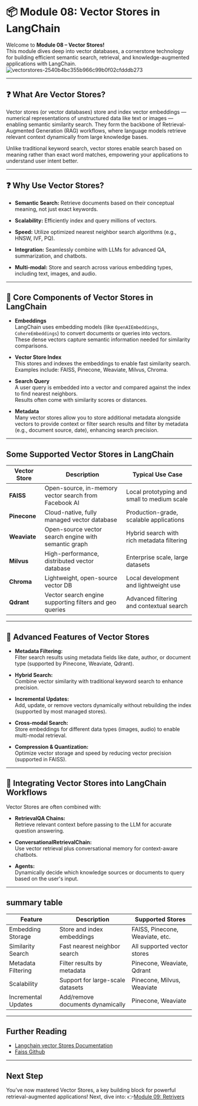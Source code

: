 # 📦 Module 08: Vector Stores in LangChain

Welcome to **Module 08 – Vector Stores!**  
This module dives deep into vector databases, a cornerstone technology for building efficient semantic search, retrieval, and knowledge-augmented applications with LangChain.
![vectorstores-2540b4bc355b966c99b0f02cfdddb273](https://github.com/user-attachments/assets/c5e1332c-9e21-460e-99d4-68de9cff53a6)

---
## ❓ What Are Vector Stores?

Vector stores (or vector databases) store and index vector embeddings — numerical representations of unstructured data like text or images — enabling semantic similarity search. They form the backbone of Retrieval-Augmented Generation (RAG) workflows, where language models retrieve relevant context dynamically from large knowledge bases.

Unlike traditional keyword search, vector stores enable search based on meaning rather than exact word matches, empowering your applications to understand user intent better.

---
## ❓ Why Use Vector Stores?

- **Semantic Search:** Retrieve documents based on their conceptual meaning, not just exact keywords.

- **Scalability:** Efficiently index and query millions of vectors.

- **Speed:** Utilize optimized nearest neighbor search algorithms (e.g., HNSW, IVF, PQ).

- **Integration:** Seamlessly combine with LLMs for advanced QA, summarization, and chatbots.

- **Multi-modal:** Store and search across various embedding types, including text, images, and audio.

---
## 🧩 Core Components of Vector Stores in LangChain

- **Embeddings**  
  LangChain uses embedding models (like `OpenAIEmbeddings`, `CohereEmbeddings`) to convert documents or queries into vectors.  
  These dense vectors capture semantic information needed for similarity comparisons.

- **Vector Store Index**  
  This stores and indexes the embeddings to enable fast similarity search.  
  Examples include: FAISS, Pinecone, Weaviate, Milvus, Chroma.

- **Search Query**  
  A user query is embedded into a vector and compared against the index to find nearest neighbors.  
  Results often come with similarity scores or distances.

- **Metadata**  
  Many vector stores allow you to store additional metadata alongside vectors to provide context or filter search results and filter by metadata (e.g., document source, date), enhancing search precision.

---

## Some Supported Vector Stores in LangChain
| Vector Store | Description                                             | Typical Use Case                            |
| ------------ | ------------------------------------------------------- | ------------------------------------------- |
| **FAISS**    | Open-source, in-memory vector search from Facebook AI   | Local prototyping and small to medium scale |
| **Pinecone** | Cloud-native, fully managed vector database             | Production-grade, scalable applications     |
| **Weaviate** | Open-source vector search engine with semantic graph    | Hybrid search with rich metadata filtering  |
| **Milvus**   | High-performance, distributed vector database           | Enterprise scale, large datasets            |
| **Chroma**   | Lightweight, open-source vector DB                      | Local development and lightweight use       |
| **Qdrant**   | Vector search engine supporting filters and geo queries | Advanced filtering and contextual search    |

---
## 🚀 Advanced Features of Vector Stores

- **Metadata Filtering:**  
  Filter search results using metadata fields like date, author, or document type (supported by Pinecone, Weaviate, Qdrant).

- **Hybrid Search:**  
  Combine vector similarity with traditional keyword search to enhance precision.

- **Incremental Updates:**  
  Add, update, or remove vectors dynamically without rebuilding the index (supported by most managed stores).

- **Cross-modal Search:**  
  Store embeddings for different data types (images, audio) to enable multi-modal retrieval.

- **Compression & Quantization:**  
  Optimize vector storage and speed by reducing vector precision (supported in FAISS).

---
## 🔗 Integrating Vector Stores into LangChain Workflows

Vector Stores are often combined with:

- **RetrievalQA Chains:**  
  Retrieve relevant context before passing to the LLM for accurate question answering.

- **ConversationalRetrievalChain:**  
  Use vector retrieval plus conversational memory for context-aware chatbots.

- **Agents:**  
  Dynamically decide which knowledge sources or documents to query based on the user's input.

---
## summary table
| Feature             | Description                      | Supported Stores                |
| ------------------- | -------------------------------- | ------------------------------- |
| Embedding Storage   | Store and index embeddings       | FAISS, Pinecone, Weaviate, etc. |
| Similarity Search   | Fast nearest neighbor search     | All supported vector stores     |
| Metadata Filtering  | Filter results by metadata       | Pinecone, Weaviate, Qdrant      |
| Scalability         | Support for large-scale datasets | Pinecone, Milvus, Weaviate      |
| Incremental Updates | Add/remove documents dynamically | Pinecone, Weaviate              |

---
## Further Reading
- [Langchain vector Stores Documentation](https://python.langchain.com/docs/concepts/vectorstores/)
- [Faiss Github](https://github.com/facebookresearch/faiss)
---

## Next Step
You’ve now mastered Vector Stores, a key building block for powerful retrieval-augmented applications! Next, dive into:
👉[Module 09: Retrivers](https://github.com/Adity-star/LangChainMastery/tree/main/Modules/09_Retrivers)




